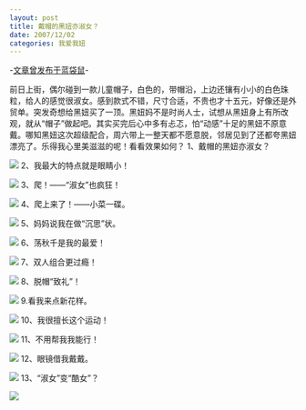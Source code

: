 ```yaml
---
layout: post
title: 戴帽的黑妞亦淑女？
date: 2007/12/02
categories: 我爱我妞
---
```


-[文章曾发布于蓝袋鼠](http://landaishu.hi2net.com/home/blog_read.asp?id=4175&blogid=44902)-



 前日上街，偶尔碰到一款儿童帽子，白色的，带帽沿，上边还镶有小小的白色珠粒，给人的感觉很淑女。感到款式不错，尺寸合适，不贵也才十五元，好像还是外贸单。突发奇想给黑妞买了一顶。黑妞妈不是时尚人士，试想从黑妞身上有所改观，就从“帽子”做起吧。其实买完后心中多有忐忑，怕“动感”十足的黑妞不原意戴。哪知黑妞这次超级配合，周六带上一整天都不愿意脱，邻居见到了还都夸黑妞漂亮了。乐得我心里美滋滋的呢！看看效果如何？
1、戴帽的黑妞亦淑女？

![](/heiniuniu_uploads/upload2007b/200712234720739.jpg)
2、我最大的特点就是眼睛小！

![](/heiniuniu_uploads/upload2007b/200712235127480.jpg)
3、爬！——“淑女”也疯狂！

![](/heiniuniu_uploads/upload2007b/200712235611326.jpg)
4、爬上来了！——小菜一碟。

![](/heiniuniu_uploads/upload2007b/20071224054883.jpg)
5、妈妈说我在做“沉思”状。

![](/heiniuniu_uploads/upload2007b/2007122450986.jpg)
6、荡秋千是我的最爱！

![](/heiniuniu_uploads/upload2007b/2007122487375.jpg)
7、双人组合更过瘾！

![](/heiniuniu_uploads/upload2007b/200712241048710.jpg)
8、脱帽“致礼”！

![](/heiniuniu_uploads/upload2007b/200712241448635.jpg)
9.看我来点新花样。

![](/heiniuniu_uploads/upload2007b/200712241710423.jpg)
10、我很擅长这个运动！

![](/heiniuniu_uploads/upload2007b/200712241951486.jpg)
11、不用帮我我能行！

![](/heiniuniu_uploads/upload2007b/200712242142150.jpg)
12、眼镜借我戴戴。

![](/heiniuniu_uploads/upload2007b/20071224247448.jpg)
13、“淑女”变“酷女”？

![](/heiniuniu_uploads/upload2007b/200712242530598.jpg)